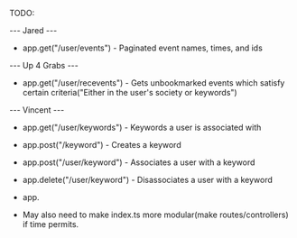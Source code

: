 TODO:

--- Jared ---
- app.get("/user/events") - Paginated event names, times, and ids

--- Up 4 Grabs ---
- app.get("/user/recevents") - Gets unbookmarked events which satisfy certain criteria("Either in the user's society or keywords")

--- Vincent ---
- app.get("/user/keywords") - Keywords a user is associated with
- app.post("/keyword") - Creates a keyword
- app.post("/user/keyword") - Associates a user with a keyword
- app.delete("/user/keyword") - Disassociates a user with a keyword
- app.

- May also need to make index.ts more modular(make routes/controllers) if time permits.
